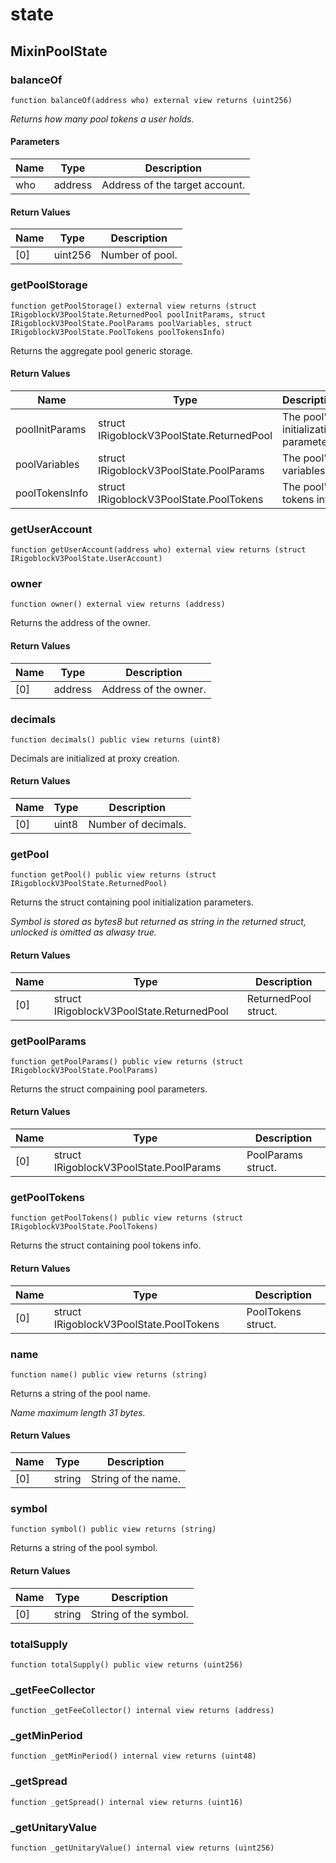 # state

## MixinPoolState

### balanceOf

```solidity
function balanceOf(address who) external view returns (uint256)
```

_Returns how many pool tokens a user holds._

#### Parameters

| Name | Type    | Description                    |
| ---- | ------- | ------------------------------ |
| who  | address | Address of the target account. |

#### Return Values

| Name | Type    | Description     |
| ---- | ------- | --------------- |
| \[0] | uint256 | Number of pool. |

### getPoolStorage

```solidity
function getPoolStorage() external view returns (struct IRigoblockV3PoolState.ReturnedPool poolInitParams, struct IRigoblockV3PoolState.PoolParams poolVariables, struct IRigoblockV3PoolState.PoolTokens poolTokensInfo)
```

Returns the aggregate pool generic storage.

#### Return Values

| Name           | Type                                      | Description                           |
| -------------- | ----------------------------------------- | ------------------------------------- |
| poolInitParams | struct IRigoblockV3PoolState.ReturnedPool | The pool's initialization parameters. |
| poolVariables  | struct IRigoblockV3PoolState.PoolParams   | The pool's variables.                 |
| poolTokensInfo | struct IRigoblockV3PoolState.PoolTokens   | The pool's tokens info.               |

### getUserAccount

```solidity
function getUserAccount(address who) external view returns (struct IRigoblockV3PoolState.UserAccount)
```

### owner

```solidity
function owner() external view returns (address)
```

Returns the address of the owner.

#### Return Values

| Name | Type    | Description           |
| ---- | ------- | --------------------- |
| \[0] | address | Address of the owner. |

### decimals

```solidity
function decimals() public view returns (uint8)
```

Decimals are initialized at proxy creation.

#### Return Values

| Name | Type  | Description         |
| ---- | ----- | ------------------- |
| \[0] | uint8 | Number of decimals. |

### getPool

```solidity
function getPool() public view returns (struct IRigoblockV3PoolState.ReturnedPool)
```

Returns the struct containing pool initialization parameters.

_Symbol is stored as bytes8 but returned as string in the returned struct, unlocked is omitted as alwasy true._

#### Return Values

| Name | Type                                      | Description          |
| ---- | ----------------------------------------- | -------------------- |
| \[0] | struct IRigoblockV3PoolState.ReturnedPool | ReturnedPool struct. |

### getPoolParams

```solidity
function getPoolParams() public view returns (struct IRigoblockV3PoolState.PoolParams)
```

Returns the struct compaining pool parameters.

#### Return Values

| Name | Type                                    | Description        |
| ---- | --------------------------------------- | ------------------ |
| \[0] | struct IRigoblockV3PoolState.PoolParams | PoolParams struct. |

### getPoolTokens

```solidity
function getPoolTokens() public view returns (struct IRigoblockV3PoolState.PoolTokens)
```

Returns the struct containing pool tokens info.

#### Return Values

| Name | Type                                    | Description        |
| ---- | --------------------------------------- | ------------------ |
| \[0] | struct IRigoblockV3PoolState.PoolTokens | PoolTokens struct. |

### name

```solidity
function name() public view returns (string)
```

Returns a string of the pool name.

_Name maximum length 31 bytes._

#### Return Values

| Name | Type   | Description         |
| ---- | ------ | ------------------- |
| \[0] | string | String of the name. |

### symbol

```solidity
function symbol() public view returns (string)
```

Returns a string of the pool symbol.

#### Return Values

| Name | Type   | Description           |
| ---- | ------ | --------------------- |
| \[0] | string | String of the symbol. |

### totalSupply

```solidity
function totalSupply() public view returns (uint256)
```

### \_getFeeCollector

```solidity
function _getFeeCollector() internal view returns (address)
```

### \_getMinPeriod

```solidity
function _getMinPeriod() internal view returns (uint48)
```

### \_getSpread

```solidity
function _getSpread() internal view returns (uint16)
```

### \_getUnitaryValue

```solidity
function _getUnitaryValue() internal view returns (uint256)
```
